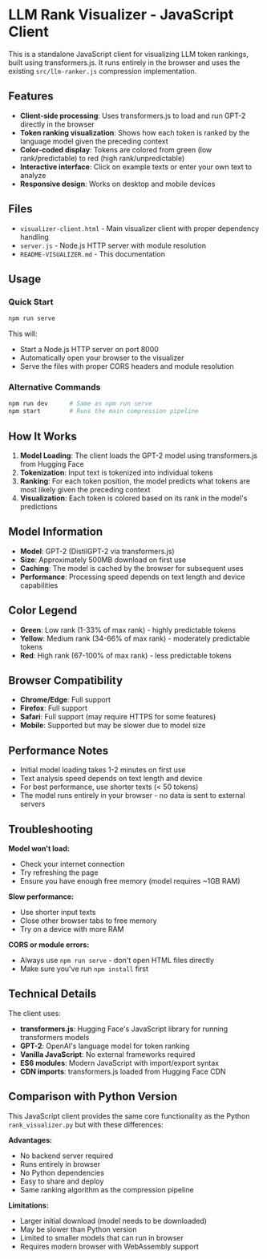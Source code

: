# LLM Rank Visualizer - JavaScript Client

This is a standalone JavaScript client for visualizing LLM token rankings, built using transformers.js. It runs entirely in the browser and uses the existing `src/llm-ranker.js` compression implementation.

## Features

- **Client-side processing**: Uses transformers.js to load and run GPT-2 directly in the browser
- **Token ranking visualization**: Shows how each token is ranked by the language model given the preceding context
- **Color-coded display**: Tokens are colored from green (low rank/predictable) to red (high rank/unpredictable)
- **Interactive interface**: Click on example texts or enter your own text to analyze
- **Responsive design**: Works on desktop and mobile devices

## Files

- `visualizer-client.html` - Main visualizer client with proper dependency handling
- `server.js` - Node.js HTTP server with module resolution
- `README-VISUALIZER.md` - This documentation

## Usage

### Quick Start

```bash
npm run serve
```

This will:
- Start a Node.js HTTP server on port 8000
- Automatically open your browser to the visualizer
- Serve the files with proper CORS headers and module resolution

### Alternative Commands

```bash
npm run dev      # Same as npm run serve
npm start        # Runs the main compression pipeline
```

## How It Works

1. **Model Loading**: The client loads the GPT-2 model using transformers.js from Hugging Face
2. **Tokenization**: Input text is tokenized into individual tokens
3. **Ranking**: For each token position, the model predicts what tokens are most likely given the preceding context
4. **Visualization**: Each token is colored based on its rank in the model's predictions

## Model Information

- **Model**: GPT-2 (DistilGPT-2 via transformers.js)
- **Size**: Approximately 500MB download on first use
- **Caching**: The model is cached by the browser for subsequent uses
- **Performance**: Processing speed depends on text length and device capabilities

## Color Legend

- **Green**: Low rank (1-33% of max rank) - highly predictable tokens
- **Yellow**: Medium rank (34-66% of max rank) - moderately predictable tokens  
- **Red**: High rank (67-100% of max rank) - less predictable tokens

## Browser Compatibility

- **Chrome/Edge**: Full support
- **Firefox**: Full support
- **Safari**: Full support (may require HTTPS for some features)
- **Mobile**: Supported but may be slower due to model size

## Performance Notes

- Initial model loading takes 1-2 minutes on first use
- Text analysis speed depends on text length and device
- For best performance, use shorter texts (< 50 tokens)
- The model runs entirely in your browser - no data is sent to external servers

## Troubleshooting

**Model won't load:**
- Check your internet connection
- Try refreshing the page
- Ensure you have enough free memory (model requires ~1GB RAM)

**Slow performance:**
- Use shorter input texts
- Close other browser tabs to free memory
- Try on a device with more RAM

**CORS or module errors:**
- Always use `npm run serve` - don't open HTML files directly
- Make sure you've run `npm install` first

## Technical Details

The client uses:
- **transformers.js**: Hugging Face's JavaScript library for running transformers models
- **GPT-2**: OpenAI's language model for token ranking
- **Vanilla JavaScript**: No external frameworks required
- **ES6 modules**: Modern JavaScript with import/export syntax
- **CDN imports**: transformers.js loaded from Hugging Face CDN

## Comparison with Python Version

This JavaScript client provides the same core functionality as the Python `rank_visualizer.py` but with these differences:

**Advantages:**
- No backend server required
- Runs entirely in browser
- No Python dependencies
- Easy to share and deploy
- Same ranking algorithm as the compression pipeline

**Limitations:**
- Larger initial download (model needs to be downloaded)
- May be slower than Python version
- Limited to smaller models that can run in browser
- Requires modern browser with WebAssembly support
